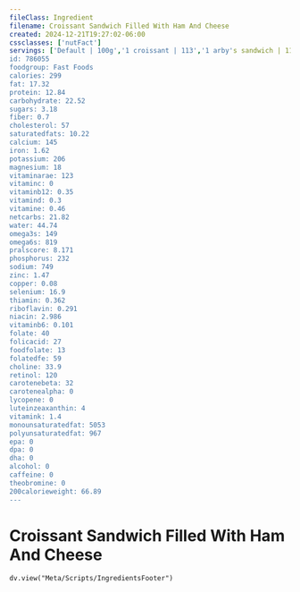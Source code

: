 ```yaml
---
fileClass: Ingredient
filename: Croissant Sandwich Filled With Ham And Cheese
created: 2024-12-21T19:27:02-06:00
cssclasses: ['nutFact']
servings: ['Default | 100g','1 croissant | 113','1 arby's sandwich | 119']
id: 786055
foodgroup: Fast Foods
calories: 299
fat: 17.32
protein: 12.84
carbohydrate: 22.52
sugars: 3.18
fiber: 0.7
cholesterol: 57
saturatedfats: 10.22
calcium: 145
iron: 1.62
potassium: 206
magnesium: 18
vitaminarae: 123
vitaminc: 0
vitaminb12: 0.35
vitamind: 0.3
vitamine: 0.46
netcarbs: 21.82
water: 44.74
omega3s: 149
omega6s: 819
pralscore: 8.171
phosphorus: 232
sodium: 749
zinc: 1.47
copper: 0.08
selenium: 16.9
thiamin: 0.362
riboflavin: 0.291
niacin: 2.986
vitaminb6: 0.101
folate: 40
folicacid: 27
foodfolate: 13
folatedfe: 59
choline: 33.9
retinol: 120
carotenebeta: 32
carotenealpha: 0
lycopene: 0
luteinzeaxanthin: 4
vitamink: 1.4
monounsaturatedfat: 5053
polyunsaturatedfat: 967
epa: 0
dpa: 0
dha: 0
alcohol: 0
caffeine: 0
theobromine: 0
200calorieweight: 66.89
---
```


# Croissant Sandwich Filled With Ham And Cheese

```dataviewjs
dv.view("Meta/Scripts/IngredientsFooter")
```
